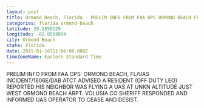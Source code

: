 ```yaml
---
layout: post
title: Ormond Beach, Florida - PRELIM INFO FROM FAA OPS ORMOND BEACH FL UAS INCIDENT 1606E DAB ATCT ADVISED A
categories: florida ormond-beach
latitude: 29.2858129
longitude: -81.0558894
city: Ormond Beach
state: Florida
date: 2015-01-16T11:06:00.000Z
timeZoneName: Eastern Standard Time
---
```


PRELIM INFO FROM FAA OPS: ORMOND BEACH, FL/UAS INCIDENT/1606E/DAB ATCT ADVISED A RESIDENT (OFF DUTY LEO) REPORTED HIS NEIGHBOR WAS FLYING A UAS AT UNKN ALTITUDE JUST WEST ORMOND BEACH ARPT. VOLUSIA CO SHERIFF RESPONDED AND INFORMED UAS OPERATOR TO CEASE AND DESIST.